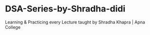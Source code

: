 # DSA-Series-by-Shradha-didi
Learning &amp; Practicing every Lecture taught by Shradha Khapra | Apna College
